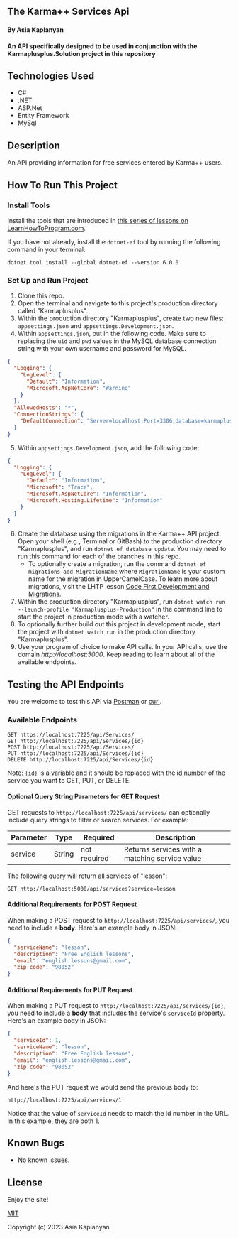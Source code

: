 ## The Karma++ Services Api

#### By Asia Kaplanyan

#### An API specifically designed to be used in conjunction with the Karmaplusplus.Solution project in this repository

## Technologies Used

* C#
* .NET
* ASP.Net
* Entity Framework
* MySql

## Description

An API providing information for free services entered by Karma++ users.  

## How To Run This Project

### Install Tools

Install the tools that are introduced in [this series of lessons on LearnHowToProgram.com](https://www.learnhowtoprogram.com/c-and-net/getting-started-with-c).

If you have not already, install the `dotnet-ef` tool by running the following command in your terminal:

```
dotnet tool install --global dotnet-ef --version 6.0.0
```

### Set Up and Run Project

1. Clone this repo.
2. Open the terminal and navigate to this project's production directory called "Karmaplusplus".
3. Within the production directory "Karmaplusplus", create two new files: `appsettings.json` and `appsettings.Development.json`.
4. Within `appsettings.json`, put in the following code. Make sure to replacing the `uid` and `pwd` values in the MySQL database connection string with your own username and password for MySQL.

```json
{
  "Logging": {
    "LogLevel": {
      "Default": "Information",
      "Microsoft.AspNetCore": "Warning"
    }
  },
  "AllowedHosts": "*",
  "ConnectionStrings": {
    "DefaultConnection": "Server=localhost;Port=3306;database=karmaplusplus_api;uid=YOUR-USER-NAME-HERE;pwd=YOUR-PASSWORD-HERE;"
  }
}
```

5. Within `appsettings.Development.json`, add the following code:

```json
{
  "Logging": {
    "LogLevel": {
      "Default": "Information",
      "Microsoft": "Trace",
      "Microsoft.AspNetCore": "Information",
      "Microsoft.Hosting.Lifetime": "Information"
    }
  }
}
```
6. Create the database using the migrations in the Karma++ API project. Open your shell (e.g., Terminal or GitBash) to the production directory "Karmaplusplus", and run `dotnet ef database update`. You may need to run this command for each of the branches in this repo. 
    - To optionally create a migration, run the command `dotnet ef migrations add MigrationName` where `MigrationName` is your custom name for the migration in UpperCamelCase. To learn more about migrations, visit the LHTP lesson [Code First Development and Migrations](https://www.learnhowtoprogram.com/c-and-net-part-time/many-to-many-relationships/code-first-development-and-migrations).
7. Within the production directory "Karmaplusplus", run `dotnet watch run --launch-profile "Karmaplusplus-Production"` in the command line to start the project in production mode with a watcher. 
8. To optionally further build out this project in development mode, start the project with `dotnet watch run` in the production directory "Karmaplusplus".
9. Use your program of choice to make API calls. In your API calls, use the domain _http://localhost:5000_. Keep reading to learn about all of the available endpoints.

## Testing the API Endpoints

You are welcome to test this API via [Postman](https://www.postman.com/) or [curl](https://curl.se/).

### Available Endpoints

```
GET https://localhost:7225/api/Services/
GET http://localhost:7225/api/Services/{id}
POST http://localhost:7225/api/Services/
PUT http://localhost:7225/api/Services/{id}
DELETE http://localhost:7225/api/Services/{id}
```

Note: `{id}` is a variable and it should be replaced with the id number of the service you want to GET, PUT, or DELETE.

#### Optional Query String Parameters for GET Request

GET requests to `http://localhost:7225/api/services/` can optionally include query strings to filter or search services. For example:

| Parameter   | Type        |  Required    | Description |
| ----------- | ----------- | -----------  | ----------- |
| service     | String      | not required | Returns services with a matching service value |




The following query will return all services of "lesson":

```
GET http://localhost:5000/api/services?service=lesson
```


#### Additional Requirements for POST Request

When making a POST request to `http://localhost:7225/api/services/`, you need to include a **body**. Here's an example body in JSON:

```json
{
  "serviceName": "lesson",
  "description": "Free English lessons",
  "email": "english.lessons@gmail.com",
  "zip code": "98052"
}
```

#### Additional Requirements for PUT Request

When making a PUT request to `http://localhost:7225/api/services/{id}`, you need to include a **body** that includes the service's `serviceId` property. Here's an example body in JSON:

```json
{
  "serviceId": 1,
  "serviceName": "lesson",
  "description": "Free English lessons",
  "email": "english.lessons@gmail.com",
  "zip code": "98052"
}
```

And here's the PUT request we would send the previous body to:

```
http://localhost:7225/api/services/1
```

Notice that the value of `serviceId` needs to match the id number in the URL. In this example, they are both 1.

## Known Bugs

* No known issues.

## License
Enjoy the site!

[MIT](https://github.com/git/git-scm.com/blob/main/MIT-LICENSE.txt)

Copyright (c) 2023 Asia Kaplanyan